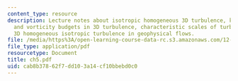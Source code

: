 ```yaml
---
content_type: resource
description: Lecture notes about isotropic homogeneous 3D turbulence, kinetic energy
  and vorticity budgets in 3D turbulence, characteristic scales of turbulence, and
  3D homogeneous isotropic turbulence in geophysical flows.
file: /media/https%3A/open-learning-course-data-rc.s3.amazonaws.com/12-820-turbulence-in-the-ocean-and-atmosphere-spring-2007/cab8b37862f7dd103a14cf10bbebd0c0_ch5.pdf
file_type: application/pdf
resourcetype: Document
title: ch5.pdf
uid: cab8b378-62f7-dd10-3a14-cf10bbebd0c0
---
```

